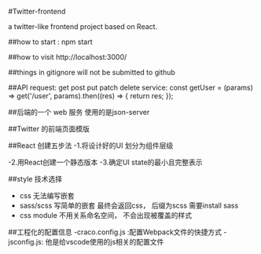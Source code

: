 #Twitter-frontend

a twitter-like frontend project based on React.

##how to start :
npm start

##how to visit
http://localhost:3000/

##things in gitignore will not be submitted to github

##API
request: get post put patch delete
service: const getUser = (params) => get('/user', params).then((res) => {
    return res;
});


##后端的一个 web 服务
使用的是json-server

##Twitter 的前端页面模版


##React 创建五步法
-1.将设计好的UI 划分为组件层级 <div>
-2.用React创建一个静态版本
-3.确定UI state的最小且完整表示 


##style 技术选择
- css 无法编写嵌套
- sass/scss 写简单的嵌套 最终会返回css， 后缀为scss 需要install sass
- css module 不用关系命名空间， 不会出现被覆盖的样式


##工程化的配置信息
-craco.config.js :配置Webpack文件的快捷方式
-jsconfig.js: 他是给vscode使用的js相关的配置文件